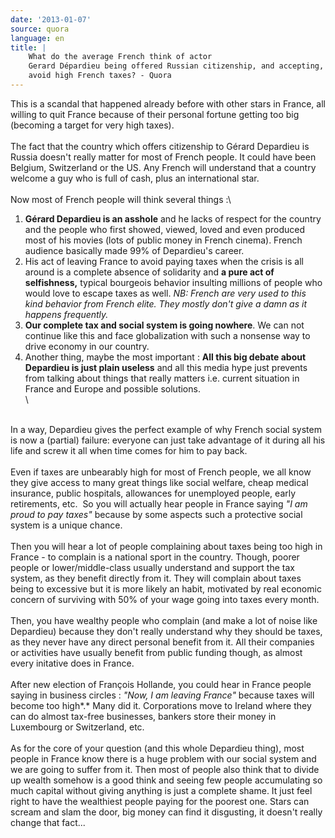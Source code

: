 ```yaml
---
date: '2013-01-07'
source: quora
language: en
title: |
    What do the average French think of actor
    Gerard Dépardieu being offered Russian citizenship, and accepting, to
    avoid high French taxes? - Quora
---
```


This is a scandal that happened already before with other stars in
France, all willing to quit France because of their personal fortune
getting too big (becoming a target for very high taxes).\
\
The fact that the country which offers citizenship to Gérard Depardieu
is Russia doesn\'t really matter for most of French people. It could
have been Belgium, Switzerland or the US. Any French will understand
that a country welcome a guy who is full of cash, plus an international
star.\
\
Now most of French people will think several things :\

1.  **Gérard Depardieu is an asshole** and he lacks of respect for the
    country and the people who first showed, viewed, loved and even
    produced most of his movies (lots of public money in French cinema).
    French audience basically made 99% of Depardieu\'s career.
2.  His act of leaving France to avoid paying taxes when the crisis is
    all around is a complete absence of solidarity and **a pure act of
    selfishness,** typical bourgeois behavior insulting millions of
    people who would love to escape taxes as well. *NB: French are very
    used to this kind behavior from French elite. They mostly don\'t
    give a damn as it happens frequently.*
3.  **Our complete tax and social system is going nowhere**. We can not
    continue like this and face globalization with such a nonsense way
    to drive economy in our country.
4.  Another thing, maybe the most important : **All this big debate
    about Depardieu is just plain useless** and all this media hype just
    prevents from talking about things that really matters i.e. current
    situation in France and Europe and possible solutions.\
    \

\
In a way, Depardieu gives the perfect example of why French social
system is now a (partial) failure: everyone can just take advantage of
it during all his life and screw it all when time comes for him to pay
back. \
\
Even if taxes are unbearably high for most of French people, we all know
they give access to many great things like social welfare, cheap medical
insurance, public hospitals, allowances for unemployed people, early
retirements, etc.  So you will actually hear people in France saying
*\"I am proud to pay taxes\"* because by some aspects such a protective
social system is a unique chance.\
\
Then you will hear a lot of people complaining about taxes being too
high in France - to complain is a national sport in the country. Though,
poorer people or lower/middle-class usually understand and support the
tax system, as they benefit directly from it. They will complain about
taxes being to excessive but it is more likely an habit, motivated by
real economic concern of surviving with 50% of your wage going into
taxes every month.\
\
Then, you have wealthy people who complain (and make a lot of noise like
Depardieu) because they don\'t really understand why they should be
taxes, as they never have any direct personal benefit from it. All their
companies or activities have usually benefit from public funding though,
as almost every initative does in France.\
\
After new election of François Hollande, you could hear in France people
saying in business circles : *\"Now, I am leaving France\"* because
taxes will become too high*.* Many did it. Corporations move to Ireland
where they can do almost tax-free businesses, bankers store their money
in Luxembourg or Switzerland, etc.\
\
As for the core of your question (and this whole Depardieu thing), most
people in France know there is a huge problem with our social system and
we are going to suffer from it. Then most of people also think that to
divide up wealth somehow is a good think and seeing few people
accumulating so much capital without giving anything is just a complete
shame. It just feel right to have the wealthiest people paying for the
poorest one. Stars can scream and slam the door, big money can find it
disgusting, it doesn\'t really change that fact\...
